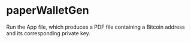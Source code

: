 paperWalletGen
==============

Run the App file, which produces a PDF file containing a Bitcoin address and its corresponding private key.
